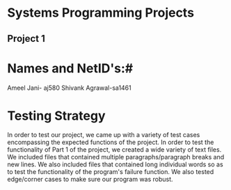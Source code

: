 # Systems Programming Projects #

## Project 1 ##

# Names and NetID's:# 

Ameel Jani- aj580
Shivank Agrawal-sa1461

# Testing Strategy #

In order to test our project, we came up with a variety of test cases encompassing the expected functions of the project. In order to test the functionality of Part 1 of the project, we created a wide variety of text files. We included files that contained multiple paragraphs/paragraph breaks and new lines. We also included files that contained long individual words so as to test the functionality of the program's failure function. We also tested edge/corner cases to make sure our program was robust. 




